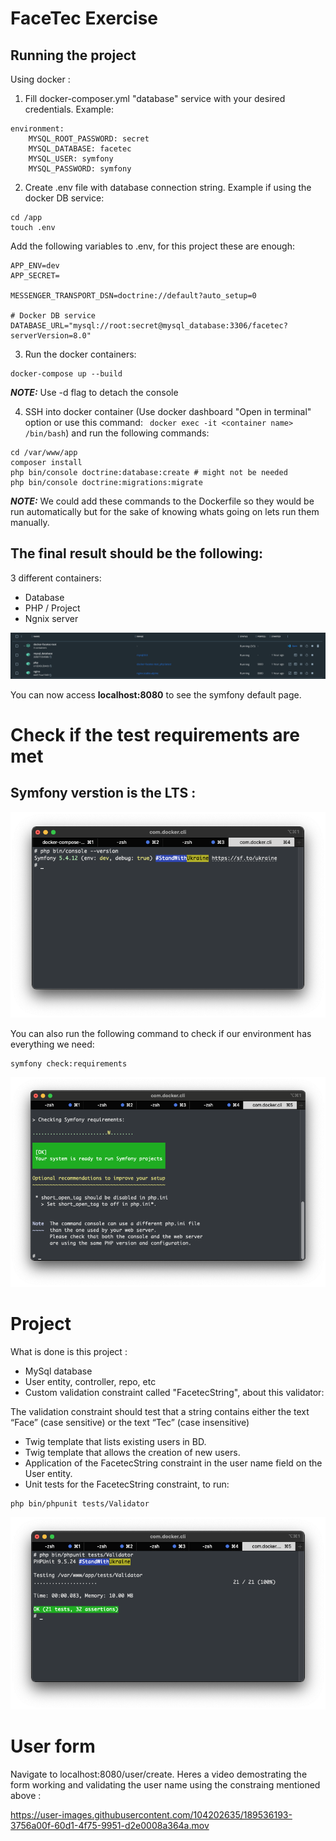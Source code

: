 # FaceTec Exercise

## Running the project

Using docker :

1. Fill docker-composer.yml "database" service with your desired credentials. Example:

```
environment:
    MYSQL_ROOT_PASSWORD: secret
    MYSQL_DATABASE: facetec
    MYSQL_USER: symfony
    MYSQL_PASSWORD: symfony
```

2. Create .env file with database connection string. Example if using the docker DB service:

```
cd /app
touch .env
```

Add the following variables to .env, for this project these are enough:


```
APP_ENV=dev
APP_SECRET=

MESSENGER_TRANSPORT_DSN=doctrine://default?auto_setup=0

# Docker DB service
DATABASE_URL="mysql://root:secret@mysql_database:3306/facetec?serverVersion=8.0"
```

3. Run the docker containers:

```
docker-compose up --build
```

**_NOTE:_**  Use -d flag to detach the console

4. SSH into docker container (Use docker dashboard "Open in terminal" option or use this command: ```
docker exec -it <container name> /bin/bash```) and run the following commands:

```
cd /var/www/app
composer install
php bin/console doctrine:database:create # might not be needed
php bin/console doctrine:migrations:migrate
```
**_NOTE:_**  We could add these commands to the Dockerfile so they would be run automatically but for the sake of knowing whats going on lets run them manually.

## The final result should be the following:

3 different containers:

- Database
- PHP / Project
- Ngnix server

![Docker containers](get-started-guide-images/docker-containers.png "Docker containers")

You can now access **localhost:8080** to see the symfony default page.


# Check if the test requirements are met

## Symfony verstion is the LTS :

![Docker containers](get-started-guide-images/LTS.png "Docker containers")

You can also run the following command to check if our environment has everything we need:

```
symfony check:requirements
```
![Docker containers](get-started-guide-images/symfony-requirements.png "Docker containers")

# Project

What is done is this project :

- MySql database
- User entity, controller, repo, etc
- Custom validation constraint called "FacetecString", about this validator:

The validation constraint should test that a string contains either the text “Face” (case sensitive) or the text “Tec” (case insensitive)

- Twig template that lists existing users in BD.
- Twig template that allows the creation of new users.
- Application of the FacetecString constraint in the user name field on the User entity.
- Unit tests for the FacetecString constraint, to run:

``` 
php bin/phpunit tests/Validator
```

![Docker containers](get-started-guide-images/unit-tests.png "Docker containers")

# User form 

Navigate to localhost:8080/user/create.
Heres a video demostrating the form working and validating the user name using the constraing mentioned above :

https://user-images.githubusercontent.com/104202635/189536193-3756a00f-60d1-4f75-9951-d2e0008a364a.mov

